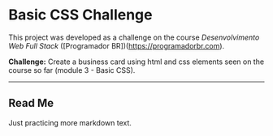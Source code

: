 # Basic CSS Challenge

This project was developed as a challenge on the course *Desenvolvimento Web Full Stack* ([Programador BR])(https://programadorbr.com).

__Challenge:__ Create a business card using html and css elements seen on the course so far (module 3 - Basic CSS).

---
## Read Me

Just practicing more markdown text.